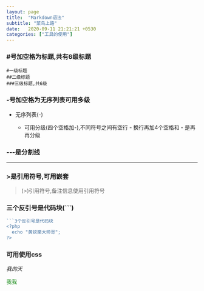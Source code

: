 ```yaml
---
layout: page
title:  "Markdown语法"
subtitle: "菜鸟上路"
date:   2020-09-11 21:21:21 +0530
categories: ["工具的使用"]
---
```

### #号加空格为标题,共有6级标题

```
#一级标题
##二级标题
###三级标题,共6级
```

### -号加空格为无序列表可用多级

- 无序列表(-)

     - 可用分级(四个空格加-),不同符号之间有空行
           - 换行再加4个空格和 - 是再再分级

 ### ---是分割线

---

  

  ### >是引用符号,可用嵌套

  > (>)引用符号,备注信息使用引用符号

  ### 三个反引号是代码块(```)

  ```php
  ```3个反引号是代码块
  <?php
  	echo "黄钦棠大帅哥";
  ?>
  ```

### 可用使用css

<i>我的天</i>

<div style="color:green;">我我</div>